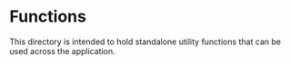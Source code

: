 # Functions
 
This directory is intended to hold standalone utility functions that can be used across the application. 